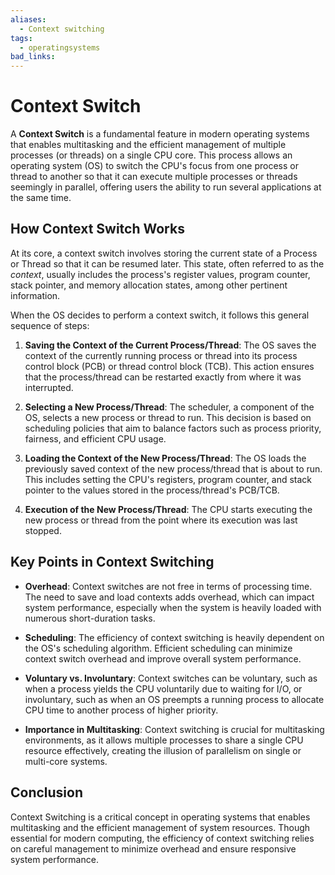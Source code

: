 ```yaml
---
aliases:
  - Context switching
tags:
  - operatingsystems
bad_links:
---
```

# Context Switch

A **Context Switch** is a fundamental feature in modern operating systems that enables multitasking and the efficient management of multiple processes (or threads) on a single CPU core. This process allows an operating system (OS) to switch the CPU's focus from one process or thread to another so that it can execute multiple processes or threads seemingly in parallel, offering users the ability to run several applications at the same time.

## How Context Switch Works

At its core, a context switch involves storing the current state of a Process or Thread so that it can be resumed later. This state, often referred to as the _context_, usually includes the process's register values, program counter, stack pointer, and memory allocation states, among other pertinent information.

When the OS decides to perform a context switch, it follows this general sequence of steps:

1. **Saving the Context of the Current Process/Thread**: The OS saves the context of the currently running process or thread into its process control block (PCB) or thread control block (TCB). This action ensures that the process/thread can be restarted exactly from where it was interrupted.

2. **Selecting a New Process/Thread**: The scheduler, a component of the OS, selects a new process or thread to run. This decision is based on scheduling policies that aim to balance factors such as process priority, fairness, and efficient CPU usage.

3. **Loading the Context of the New Process/Thread**: The OS loads the previously saved context of the new process/thread that is about to run. This includes setting the CPU's registers, program counter, and stack pointer to the values stored in the process/thread's PCB/TCB.

4. **Execution of the New Process/Thread**: The CPU starts executing the new process or thread from the point where its execution was last stopped.

## Key Points in Context Switching

- **Overhead**: Context switches are not free in terms of processing time. The need to save and load contexts adds overhead, which can impact system performance, especially when the system is heavily loaded with numerous short-duration tasks.

- **Scheduling**: The efficiency of context switching is heavily dependent on the OS's scheduling algorithm. Efficient scheduling can minimize context switch overhead and improve overall system performance.

- **Voluntary vs. Involuntary**: Context switches can be voluntary, such as when a process yields the CPU voluntarily due to waiting for I/O, or involuntary, such as when an OS preempts a running process to allocate CPU time to another process of higher priority.

- **Importance in Multitasking**: Context switching is crucial for multitasking environments, as it allows multiple processes to share a single CPU resource effectively, creating the illusion of parallelism on single or multi-core systems.

## Conclusion

Context Switching is a critical concept in operating systems that enables multitasking and the efficient management of system resources. Though essential for modern computing, the efficiency of context switching relies on careful management to minimize overhead and ensure responsive system performance.